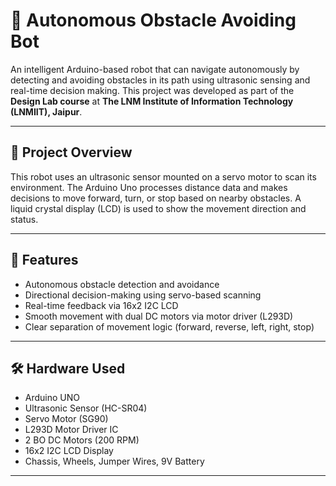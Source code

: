# 🤖 Autonomous Obstacle Avoiding Bot

An intelligent Arduino-based robot that can navigate autonomously by detecting and avoiding obstacles in its path using ultrasonic sensing and real-time decision making. This project was developed as part of the **Design Lab course** at **The LNM Institute of Information Technology (LNMIIT), Jaipur**.

---

## 📌 Project Overview

This robot uses an ultrasonic sensor mounted on a servo motor to scan its environment. The Arduino Uno processes distance data and makes decisions to move forward, turn, or stop based on nearby obstacles. A liquid crystal display (LCD) is used to show the movement direction and status.

---

## 🧠 Features

- Autonomous obstacle detection and avoidance
- Directional decision-making using servo-based scanning
- Real-time feedback via 16x2 I2C LCD
- Smooth movement with dual DC motors via motor driver (L293D)
- Clear separation of movement logic (forward, reverse, left, right, stop)

---

## 🛠️ Hardware Used

- Arduino UNO
- Ultrasonic Sensor (HC-SR04)
- Servo Motor (SG90)
- L293D Motor Driver IC
- 2 BO DC Motors (200 RPM)
- 16x2 I2C LCD Display
- Chassis, Wheels, Jumper Wires, 9V Battery

---


